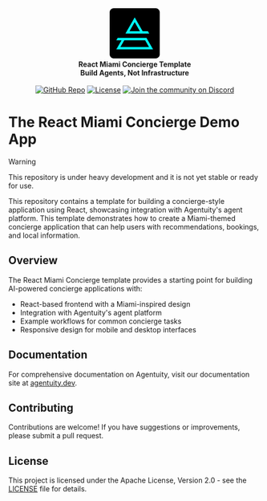 <div align="center">
    <img src=".github/Agentuity.png" alt="Agentuity" width="100"/> <br/>
    <strong>React Miami Concierge Template</strong> <br/>
    <strong>Build Agents, Not Infrastructure</strong> <br/>
<br />
<a href="https://github.com/agentuity/agent-react-miami-concierge-template"><img alt="GitHub Repo" src="https://img.shields.io/badge/GitHub-Miami--Concierge-blue"></a>
<a href="https://github.com/agentuity/agent-react-miami-concierge-template/blob/main/LICENSE.md"><img alt="License" src="https://badgen.now.sh/badge/license/Apache-2.0"></a>
<a href="https://discord.gg/vtn3hgUfuc"><img alt="Join the community on Discord" src="https://img.shields.io/discord/1332974865371758646.svg?style=flat"></a>
</div>
</div>

# The React Miami Concierge Demo App

> [!WARNING]  
> This repository is under heavy development and it is not yet stable or ready for use.

This repository contains a template for building a concierge-style application using React, showcasing integration with Agentuity's agent platform. This template demonstrates how to create a Miami-themed concierge application that can help users with recommendations, bookings, and local information.

## Overview

The React Miami Concierge template provides a starting point for building AI-powered concierge applications with:

- React-based frontend with a Miami-inspired design
- Integration with Agentuity's agent platform
- Example workflows for common concierge tasks
- Responsive design for mobile and desktop interfaces

## Documentation

For comprehensive documentation on Agentuity, visit our documentation site at [agentuity.dev](https://agentuity.dev).

## Contributing

Contributions are welcome! If you have suggestions or improvements, please submit a pull request.

## License

This project is licensed under the Apache License, Version 2.0 - see the [LICENSE](LICENSE.md) file for details.


